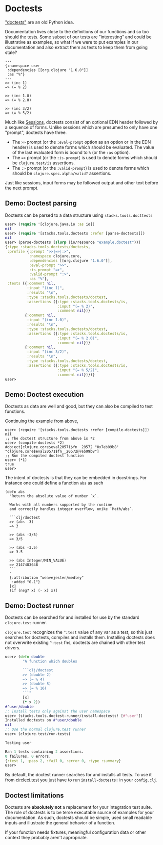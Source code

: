 # Doctests

["doctests"](https://groups.google.com/forum/#!msg/comp.lang.python/DfzH5Nrt05E/Yyd3s7fPVxwJ) are an old Python idea.

Documentation lives close to the definitions of our functions and so too should the tests.
Some subset of our tests are "interesting" and could be illustrative as examples, so what if we were to put examples in our documentation and also extract them as tests to keep them from going stale?

    ---
    {:namespace user
     :dependencies [[org.clojure "1.6.0"]]
     :as "%"}
    ---
    >> (inc 1)
    => (= % 2)

    >> (inc 1.0)
    => (= % 2.0)

    >> (inc 3/2)
    => (= % 5/2)

Much like [Sessions](/doc/sessions.md), doctests consist of an optional EDN header followed by a sequence of forms.
Unlike sessions which are presumed to only have one "prompt", doctests have three.

* The `>>` prompt (or the `:eval-prompt` option as an option or in the EDN header) is used to denote forms which should be evaluated.
The value of the last evaluated form is bound to `%` (or the `:as` option).
* The `=>` prompt (or the `:is-prompt`) is used to denote forms which should be `clojure.test/is` assertions.
* The `:>` prompt (or the `:valid-prompt`) is used to denote forms which should be `clojure.spec.alpha/valid?` assertions.

Just like sessions, input forms may be followed output and other text before the next prompt.

## Demo: Doctest parsing

Doctests can be parsed to a data structure using `stacks.tools.docttests`

```clj
user> (require '[clojure.java.io :as io])
nil
user> (require '[stacks.tools.doctests :refer [parse-doctests]])
nil
user> (parse-doctests (slurp (io/resource "example.doctest")))
{:type :stacks.tools.doctests/doctests,
 :profile {:prompt ">>|=>|:>",
           :namespace clojure.core,
           :dependencies [[org.clojure "1.6.0"]],
           :eval-prompt ">>",
           :is-prompt "=>",
           :valid-prompt ":>",
           :as "%"},
 :tests ({:comment nil,
          :input "(inc 1)",
          :results "\n",
          :type :stacks.tools.doctests/doctest,
          :assertions ({:type :stacks.tools.doctests/is,
                        :input "(= % 2)",
                        :comment nil})}
         {:comment nil,
          :input "(inc 1.0)",
          :results "\n",
          :type :stacks.tools.doctests/doctest,
          :assertions ({:type :stacks.tools.doctests/is,
                        :input "(= % 2.0)",
                        :comment nil})}
         {:comment nil,
          :input "(inc 3/2)",
          :results "\n",
          :type :stacks.tools.doctests/doctest,
          :assertions ({:type :stacks.tools.doctests/is,
                        :input "(= % 5/2)",
                        :comment nil})})}
user>
```

## Demo: Doctest execution

Doctests as data are well and good, but they can also be compiled to test functions.

Continuing the example from above,

```
user> (require '[stacks.tools.doctests :refer [compile-doctests]])
nil
;; The doctest structure from above is *2
user> (compile-doctests *2)
#object[clojure.core$eval20571$fn__20572 "0x7eb09b8" "clojure.core$eval20571$fn__20572@7eb09b8"]
;; Run the compiled doctest function
user> (*1)
true
user>
```

The intent of doctests is that they can be embedded in docstrings.
For instance one could define a function `abs` as such

    (defn abs
      "Return the absolute value of number `x`.

      Works with all numbers supported by the runtime
      and correctly handles integer overflow, unike `Math/abs`.

      ```clj/doctest
      >> (abs -3)
      => 3

      >> (abs -3/5)
      => 3/5

      >> (abs -3.5)
      => 3.5

      >> (abs Integer/MIN_VALUE)
      => 2147483648
      ```
      "
      {:attribution "weavejester/medley"
       :added "0.1"}
      [x]
      (if (neg? x) (- x) x))

## Demo: Doctest runner

Doctests can be searched for and installed for use by the standard `clojure.test` runner.

`clojure.test` recognizes the `^:test` value of any var as a test, so this just searches for doctests, compiles and installs them.
Installing doctests does not overwrite existing `^:test` fns, doctests are chained with other test drivers.

```clj
user> (defn double
        "A function which doubles

        ```clj/doctest
        >> (double 2)
        => (= % 4)
        >> (double 8)
        => (= % 16)
        ```"
        [x]
        (* x 2))
#'user/double
;; Install tests only against the user namespace
user> (stacks.tools.doctest-runner/install-doctests! [#"user"])
Installed doctests on #'user/double
nil
;; Use the normal clojure.test runner
user> (clojure.test/run-tests)

Testing user

Ran 1 tests containing 2 assertions.
0 failures, 0 errors.
{:test 1, :pass 2, :fail 0, :error 0, :type :summary}
user>
```

By default, the doctest runner searches for and installs all tests.
To use it from [circleci.test](https://github.com/circleci/circleci.test) you just have to run `install-doctests!` in your `config.clj`.

## Doctest limitations

Doctests are **absolutely not** a replacement for your integration test suite.
The role of doctests is to be terse executable source of examples for your documentation.
As such, doctests should be simple, used small readable inputs and illustrate the general behavior of a function.

If your function needs fixtures, meaningful configuration data or other context they probably aren't appropriate.
